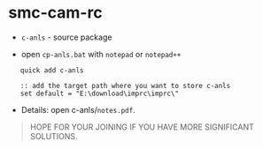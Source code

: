 # smc-cam-rc


+ `c-anls` - source package

+ open `cp-anls.bat` with `notepad` or `notepad++`

```
   quick add c-anls
   
   :: add the target path where you want to store c-anls
   set default = "E:\download\imprc\imprc\"
```


+ Details: open c-anls/`notes.pdf`.

> HOPE FOR YOUR JOINING IF YOU HAVE MORE SIGNIFICANT SOLUTIONS.